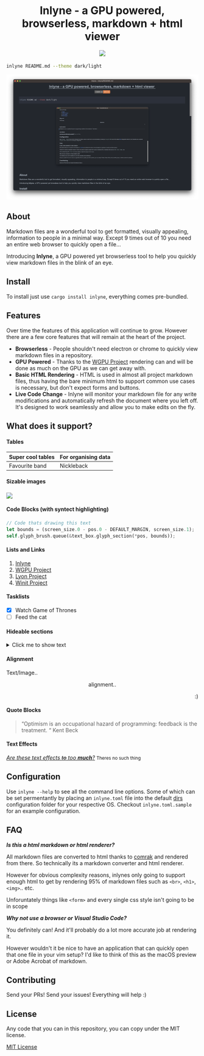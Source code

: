 <h1 align="center">Inlyne - a GPU powered, browserless, markdown + html viewer</h1>

<p align="center">
<a href="https://crates.io/crates/inlyne" target="_blank"><img height=25 src="https://img.shields.io/crates/v/inlyne.svg" /></a>
</p>

```bash
inlyne README.md --theme dark/light
```

<p align="center">
<img src="example.png" width="800"/>
</p>

## About

Markdown files are a wonderful tool to get formatted, visually appealing, information to people in a minimal way.
Except 9 times out of 10 you need an entire web browser to quickly open a file...

Introducing **Inlyne**, a GPU powered yet browserless tool to help you quickly
view markdown files in the blink of an eye.

## Install

To install just use `cargo install inlyne`, everything comes pre-bundled.

## Features

Over time the features of this application will continue to grow. However there are a few
core features that will remain at the heart of the project.

- **Browserless** - People shouldn't need electron or chrome to quickly view markdown files in a repository.
- **GPU Powered** - Thanks to the [WGPU Project](https://github.com/gfx-rs/wgpu) rendering can and will be done
as much on the GPU as we can get away with.
- **Basic HTML Rendering** - HTML is used in almost all project markdown files, thus having the bare minimum html to
support common use cases is necessary, but don't expect forms and buttons.
- **Live Code Change** - Inlyne will monitor your markdown file for any write modifications and automatically refresh
the document where you left off. It's designed to work seamlessly and allow you to make edits on the fly.

## What does it support?

#### Tables
| Super cool tables | For organising data|
|-------------------|--------------------|
| Favourite band    | Nickleback         |

#### Sizable images
<img src="https://i.redd.it/hwurhp7crzf81.png" width = "300" align="center"></img>

#### Code Blocks (with syntect highlighting)
```rust
// Code thats drawing this text
let bounds = (screen_size.0 - pos.0 - DEFAULT_MARGIN, screen_size.1);
self.glyph_brush.queue(&text_box.glyph_section(*pos, bounds));
```

#### Lists and Links

<ol>
    <li><a href="https://github.com/trimental/inlyne">Inlyne</a></li>
    <li><a href="https://github.com/gfx-rs/wgpu">WGPU Project</a></li>
    <li><a href="https://github.com/nical/lyon">Lyon Project</a></li>
    <li><a href="https://github.com/rust-windowing/winit">Winit Project</a></li>
</ol>

#### Tasklists

- [x] Watch Game of Thrones
- [ ] Feed the cat

#### Hideable sections
<details>
<summary>Click me to show text</summary>

You weren't suppost to see this!
</details>

#### Alignment
<p align="left">Text/Image..</p>
<p align="center">alignment..</p>
<p align="right">:)</p>

#### Quote Blocks

> “Optimism is an occupational hazard of programming: feedback is the treatment. “ Kent Beck

#### Text Effects

<i><u>Are these text effects ~~to~~ too **much**?</u></i> <small>Theres no such thing</small>

## Configuration

Use `inlyne --help` to see all the command line options. Some of which can be set permentantly by placing an `inlyne.toml` file into the default [dirs](https://crates.io/crates/dirs) configuration folder for your respective OS. Checkout `inlyne.toml.sample` for an example configuration.

## FAQ


**_Is this a html markdown or html renderer?_**

All markdown files are converted to html thanks to [comrak](https://github.com/kivikakk/comrak) and rendered from there. So technically its a markdown converter and html renderer.

However for obvious complexity reasons, inlynes only going to support enough
html to get by rendering 95% of markdown files such as `<br>`, `<h1>`, `<img>`.. etc. 

Unforuntately things like `<form>` and every single css style isn't going to be in scope

**_Why not use a browser or Visual Studio Code?_**

You definitely can! And it'll probably do a lot more accurate job at rendering it. 

However wouldn't it be nice to have an application that can quickly open that one file in your vim setup? I'd like to think of this as the macOS preview or Adobe Acrobat of markdown.

## Contributing

Send your PRs! Send your issues! Everything will help :)

## License

Any code that you can in this repository, you can copy under the MIT license.

[MIT License](https://github.com/trimental/inlyne/blob/master/LICENSE)
